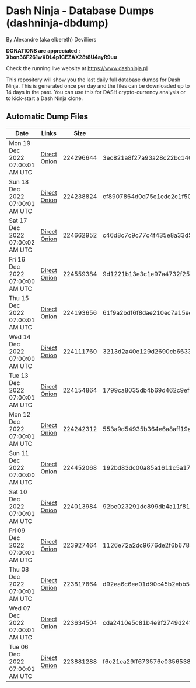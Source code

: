 # Dash Ninja - Database Dumps (dashninja-dbdump)
By Alexandre (aka elbereth) Devilliers

**DONATIONS are appreciated : Xbon36F261wXDL4p1CEZAX28t8U4ayR9uu**

Check the running live website at https://www.dashninja.pl

This repository will show you the last daily full database dumps for Dash Ninja. This is generated once per day and the files can be downloaded up to 14 days in the past.
You can use this for DASH crypto-currency analysis or to kick-start a Dash Ninja clone.


## Automatic Dump Files
| Date | Links | Size | SHA256 |
|--|--|--|--|
| Mon 19 Dec 2022 07:00:01 AM UTC | [Direct](https://oshi.at/zUcj) [Onion](http://5ety7tpkim5me6eszuwcje7bmy25pbtrjtue7zkqqgziljwqy3rrikqd.onion/zUcj) | 224296644 | 3ec821a8f27a93a28c22bc140ea0ac56ec3440546fd9d32a8026b7e1bfa36713 | 
| Sun 18 Dec 2022 07:00:01 AM UTC | [Direct](https://oshi.at/FjQc) [Onion](http://5ety7tpkim5me6eszuwcje7bmy25pbtrjtue7zkqqgziljwqy3rrikqd.onion/FjQc) | 224238824 | cf8907864d0d75e1edc2c1f504a9bd343cbb9a5a1ec3f48980a963a7c47692d6 | 
| Sat 17 Dec 2022 07:00:02 AM UTC | [Direct](https://oshi.at/qaZK) [Onion](http://5ety7tpkim5me6eszuwcje7bmy25pbtrjtue7zkqqgziljwqy3rrikqd.onion/qaZK) | 224662952 | c46d8c7c9c77c4f435e8a33d5cd03a8f7cdf414e9779df7d0d2a8090768b6cbd | 
| Fri 16 Dec 2022 07:00:00 AM UTC | [Direct](https://oshi.at/KTnt) [Onion](http://5ety7tpkim5me6eszuwcje7bmy25pbtrjtue7zkqqgziljwqy3rrikqd.onion/KTnt) | 224559384 | 9d1221b13e3c1e97a4732f254b2502ecf0005393c5e3e752fffd611052ed4925 | 
| Thu 15 Dec 2022 07:00:01 AM UTC | [Direct](https://oshi.at/TUVx) [Onion](http://5ety7tpkim5me6eszuwcje7bmy25pbtrjtue7zkqqgziljwqy3rrikqd.onion/TUVx) | 224193656 | 61f9a2bdf6f8dae210ec7a15ee3d6568d878dbefeb02086f62c1923c1bcc457d | 
| Wed 14 Dec 2022 07:00:00 AM UTC | [Direct](https://oshi.at/CLqV) [Onion](http://5ety7tpkim5me6eszuwcje7bmy25pbtrjtue7zkqqgziljwqy3rrikqd.onion/CLqV) | 224111760 | 3213d2a40e129d2690cb663312f9014da3c55db0cd5e43d1a7d75b02008782e2 | 
| Tue 13 Dec 2022 07:00:01 AM UTC | [Direct](https://oshi.at/DLQR) [Onion](http://5ety7tpkim5me6eszuwcje7bmy25pbtrjtue7zkqqgziljwqy3rrikqd.onion/DLQR) | 224154864 | 1799ca8035db4b69d462c9ef9cbc302533496a748ede35742db67508528218f1 | 
| Mon 12 Dec 2022 07:00:01 AM UTC | [Direct](https://oshi.at/HXpw) [Onion](http://5ety7tpkim5me6eszuwcje7bmy25pbtrjtue7zkqqgziljwqy3rrikqd.onion/HXpw) | 224242312 | 553a9d54935b364e6a8aff19ae35331e8cfa074815c8d4e9aac0f31cd8525c39 | 
| Sun 11 Dec 2022 07:00:00 AM UTC | [Direct](https://oshi.at/bMDj) [Onion](http://5ety7tpkim5me6eszuwcje7bmy25pbtrjtue7zkqqgziljwqy3rrikqd.onion/bMDj) | 224452068 | 192bd83dc00a85a1611c5a175d7833d9c489da1dfc47bbb154cd90f1e640911c | 
| Sat 10 Dec 2022 07:00:01 AM UTC | [Direct](https://oshi.at/KjFM) [Onion](http://5ety7tpkim5me6eszuwcje7bmy25pbtrjtue7zkqqgziljwqy3rrikqd.onion/KjFM) | 224013984 | 92be023291dc899db4a11f81d5f1da8f1c9bb282b78f15ed4c8a62b83e4631a8 | 
| Fri 09 Dec 2022 07:00:01 AM UTC | [Direct](https://oshi.at/zCTP) [Onion](http://5ety7tpkim5me6eszuwcje7bmy25pbtrjtue7zkqqgziljwqy3rrikqd.onion/zCTP) | 223927464 | 1126e72a2dc9676de2f6b67853ca6f1e5a96344e7671f6e02dbd8706774039b3 | 
| Thu 08 Dec 2022 07:00:01 AM UTC | [Direct](https://oshi.at/gPpg) [Onion](http://5ety7tpkim5me6eszuwcje7bmy25pbtrjtue7zkqqgziljwqy3rrikqd.onion/gPpg) | 223817864 | d92ea6c6ee01d90c45b2ebb56fa8a6f493a164ac114ab63a9001b90fd002a9ec | 
| Wed 07 Dec 2022 07:00:01 AM UTC | [Direct](https://oshi.at/QJQK) [Onion](http://5ety7tpkim5me6eszuwcje7bmy25pbtrjtue7zkqqgziljwqy3rrikqd.onion/QJQK) | 223634504 | cda2410e5c81b4e9f2749d24fe3bbccea09ba1f02a0239c6d03a02d6504b488b | 
| Tue 06 Dec 2022 07:00:01 AM UTC | [Direct](https://oshi.at/FMaP) [Onion](http://5ety7tpkim5me6eszuwcje7bmy25pbtrjtue7zkqqgziljwqy3rrikqd.onion/FMaP) | 223881288 | f6c21ea29ff673576e035653871ecb0d8cf4dde089611e83a808b64c51e5e007 | 
